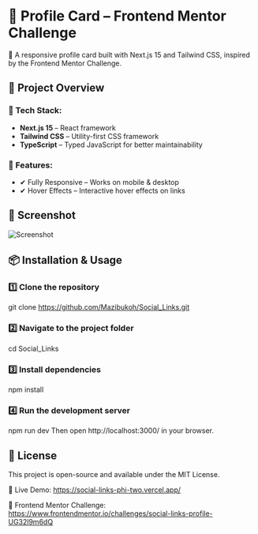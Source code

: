 # 📌 Profile Card – Frontend Mentor Challenge

🚀 A responsive profile card built with Next.js 15 and Tailwind CSS, inspired by the Frontend Mentor Challenge.

## 📂 Project Overview

### 🔹 Tech Stack:
- **Next.js 15** – React framework
- **Tailwind CSS** – Utility-first CSS framework
- **TypeScript** – Typed JavaScript for better maintainability

### 🔹 Features:
- ✔ Fully Responsive – Works on mobile & desktop
- ✔ Hover Effects – Interactive hover effects on links

## 📸 Screenshot
![Screenshot](https://github.com/user-attachments/assets/9671169d-28b5-4ff7-bf29-48dcebf5a558)

## 📦 Installation & Usage

### 1️⃣ Clone the repository

git clone https://github.com/Mazibukoh/Social_Links.git


### 2️⃣ Navigate to the project folder

cd Social_Links

### 3️⃣ Install dependencies

npm install

### 4️⃣ Run the development server

npm run dev
Then open http://localhost:3000/ in your browser.


## 📜 License
This project is open-source and available under the MIT License.

🔗 Live Demo: https://social-links-phi-two.vercel.app/

📌 Frontend Mentor Challenge: https://www.frontendmentor.io/challenges/social-links-profile-UG32l9m6dQ

